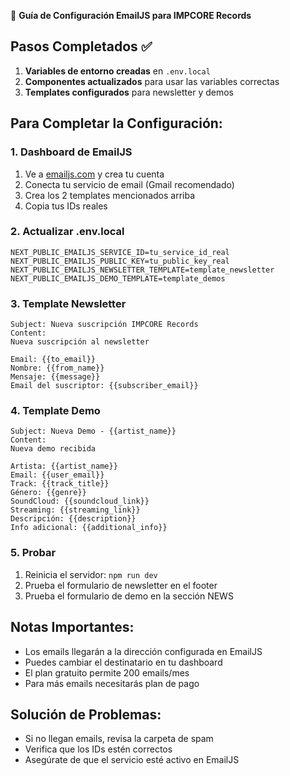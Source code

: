 📧 **Guía de Configuración EmailJS para IMPCORE Records**

## Pasos Completados ✅

1. **Variables de entorno creadas** en `.env.local`
2. **Componentes actualizados** para usar las variables correctas
3. **Templates configurados** para newsletter y demos

## Para Completar la Configuración:

### 1. Dashboard de EmailJS
1. Ve a [emailjs.com](https://www.emailjs.com/) y crea tu cuenta
2. Conecta tu servicio de email (Gmail recomendado)
3. Crea los 2 templates mencionados arriba
4. Copia tus IDs reales

### 2. Actualizar .env.local
```env
NEXT_PUBLIC_EMAILJS_SERVICE_ID=tu_service_id_real
NEXT_PUBLIC_EMAILJS_PUBLIC_KEY=tu_public_key_real
NEXT_PUBLIC_EMAILJS_NEWSLETTER_TEMPLATE=template_newsletter
NEXT_PUBLIC_EMAILJS_DEMO_TEMPLATE=template_demos
```

### 3. Template Newsletter
```
Subject: Nueva suscripción IMPCORE Records
Content:
Nueva suscripción al newsletter

Email: {{to_email}}
Nombre: {{from_name}}
Mensaje: {{message}}
Email del suscriptor: {{subscriber_email}}
```

### 4. Template Demo
```
Subject: Nueva Demo - {{artist_name}}
Content:
Nueva demo recibida

Artista: {{artist_name}}
Email: {{user_email}}
Track: {{track_title}}
Género: {{genre}}
SoundCloud: {{soundcloud_link}}
Streaming: {{streaming_link}}
Descripción: {{description}}
Info adicional: {{additional_info}}
```

### 5. Probar
1. Reinicia el servidor: `npm run dev`
2. Prueba el formulario de newsletter en el footer
3. Prueba el formulario de demo en la sección NEWS

## Notas Importantes:
- Los emails llegarán a la dirección configurada en EmailJS
- Puedes cambiar el destinatario en tu dashboard
- El plan gratuito permite 200 emails/mes
- Para más emails necesitarás plan de pago

## Solución de Problemas:
- Si no llegan emails, revisa la carpeta de spam
- Verifica que los IDs estén correctos
- Asegúrate de que el servicio esté activo en EmailJS